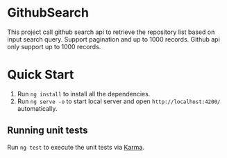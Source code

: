 # GithubSearch

This project call github search api to retrieve the repository list based on input search query. Support pagination and up to 1000 records. Github api only support up to 1000 records.

# Quick Start
1. Run `ng install` to install all the dependencies.
2. Run `ng serve -o` to start local server and open `http://localhost:4200/` automatically.

## Running unit tests
Run `ng test` to execute the unit tests via [Karma](https://karma-runner.github.io).

